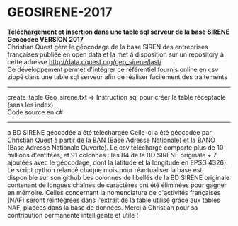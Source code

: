 # GEOSIRENE-2017
<b>Téléchargement et insertion dans une table sql serveur de  la base SIRENE Geocodée VERSION 2017</b><br>
Christian Quest gère le géocodage de la base SIREN des entreprises françaises publiée en open data et la met à disposition sur un repository à cette adresse
http://data.cquest.org/geo_sirene/last/ <br>
Ce développement permet d'intégrer ce référentiel fournis online en csv zippé dans une table sql serveur afin de réaliser facilement des traitements
<hr>
create_table Geo_sirene.txt => Instruction sql pour créer la table réceptacle (sans les index)
<br>
Code source en c# 
<hr>


a BD SIRENE géocodée a été téléchargée Celle-ci a été géocodée par Christian Quest à partir de la BAN (Base Adresse Nationale) et la BANO (Base Adresse Nationale Ouverte). Le csv téléchargé comporte plus de 10 millions d'entitéés, et 91 colonnes : les 84 de la BD SIRENE originale + 7 ajoutées avec le géocodage, dont la latitude et la longitude en EPSG 4326). Le script python relancé chaque mois pour réactualiser la base est disponible sur son github Les colonnes de libellés de la BD SIRENE originale contenant de longues chaînes de caractères ont été éliminées pour gagner en mémoire. Celles concernant la nomenclature de d'activités françaises (NAF) seront réintégrées dans l'extrait de la table utilisé grâce aux tables NAF, placées dans la base de données.
Merci à Christian pour sa contribution permanente intelligente et utile !
